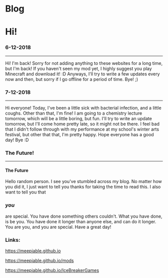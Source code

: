 # Blog
<html>
  <h1>Hi!</h1> <h3>6-12-2018</h3> <p></p>
  <hr/>
  <p>Hi! I'm back! Sorry for not adding anything to these websites for a long time, but I'm back! If you haven't seen my mod yet, I highly suggest you play Minecraft and download it! :D Anyways, I'll try to write a few updates every now and then, but sorry if I go offline for a period of time. Bye! ;)</p>
  <h3>7-12-2018</h3> <p></p>
  <hr/>
  <p>Hi everyone! Today, I've been a little sick with bacterial infection, and a little coughs. Other than that, I'm fine! I am going to a chemistry lecture tomorrow, which will be a little boring, but fun. I'll try to write an update tomorrow, but I'll come home pretty late, so it might not be there. I feel bad that I didn't follow through with my performance at my school's winter arts festival, but other that that, I'm pretty happy. Hope everyone has a good day! Bye :D</p>
  <h3>The Future!</h3> <p></p>
  <hr/>
  <h4>The Future</h4> <p></p>

  <p></p>
  <p></p>
  <hp>Hello random person. I see you've stumbled across my blog. No matter how you did it, I just want to tell you thanks for taking the time to read this. I also want to tell you that <h3><i>you</i></h3> are special. You have done something others couldn't. What you have done, is be you. You have done it longer than anyone else, and can do it longer. You are you, and you are special. Have a great day!</p>
  <p></p>
  <p></p>
  <h3>Links:</h3>
  <a href="https://meepiable.github.io">https://meepiable.github.io</a> <p></p>
  <a href="https://meepiable.github.io/mods">https://meepiable.github.io/mods</a> <p></p>
  <a href="https://meepiable.github.io/IceBreakerGames">https://meepiable.github.io/IceBreakerGames</a>

</html>
